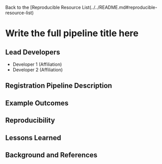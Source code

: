 Back to the [Reproducible Resource List(../../README.md#reproducible-resource-list)

# Write the full pipeline title here

## Lead Developers

- Developer 1 (Affiliation)
- Developer 2 (Affiliation)

## Registration Pipeline Description

<!-- Add a short paragraph describing the registration pipeline. -->

## Example Outcomes

<!-- Provide screenshots and descriptions of example resampled images,
transformations, and transformed neurons. Provide a link to derived dataset on
the BIL.-->

## Reproducibility

<!-- Describe how to replicate the results on the example dataset and
how to run them on the new datasets. Provide links to all software resources
required.  notebooks, and provide links to any materials. -->

## Lessons Learned

<!-- Describe what worked well, what did not work well, and possible
improvements in the future. -->

## Background and References

<!-- Provide links to related publications and software repositories here. -->
